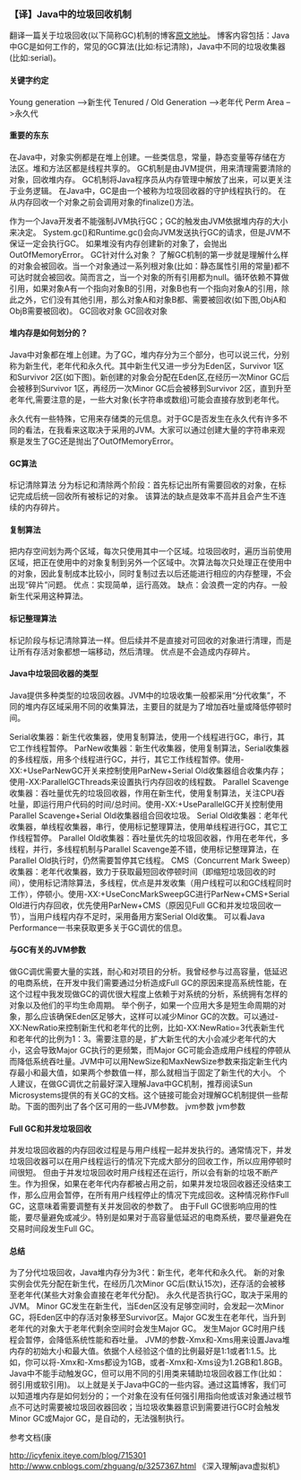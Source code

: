 ### 【译】Java中的垃圾回收机制

翻译一篇关于垃圾回收(以下简称GC)机制的博客[原文地址](http://javarevisited.blogspot.com/2011/04/garbage-collection-in-java.html)。
博客内容包括：Java中GC是如何工作的，常见的GC算法(比如:标记清除)，Java中不同的垃圾收集器(比如:serial)。

#### 关键字约定
Young generation –>新生代
Tenured / Old Generation –>老年代
Perm Area –>永久代


#### 重要的东东
在Java中，对象实例都是在堆上创建。一些类信息，常量，静态变量等存储在方法区。堆和方法区都是线程共享的。
GC机制是由JVM提供，用来清理需要清除的对象，回收堆内存。
GC机制将Java程序员从内存管理中解放了出来，可以更关注于业务逻辑。
在Java中，GC是由一个被称为垃圾回收器的守护线程执行的。
在从内存回收一个对象之前会调用对象的finalize()方法。

作为一个Java开发者不能强制JVM执行GC；GC的触发由JVM依据堆内存的大小来决定。
System.gc()和Runtime.gc()会向JVM发送执行GC的请求，但是JVM不保证一定会执行GC。
如果堆没有内存创建新的对象了，会抛出OutOfMemoryError。
GC针对什么对象？
了解GC机制的第一步就是理解什么样的对象会被回收。当一个对象通过一系列根对象(比如：静态属性引用的常量)都不可达时就会被回收。简而言之，当一个对象的所有引用都为null。循环依赖不算做引用，如果对象A有一个指向对象B的引用，对象B也有一个指向对象A的引用，除此之外，它们没有其他引用，那么对象A和对象B都、需要被回收(如下图,ObjA和ObjB需要被回收)。
GC回收对象
GC回收对象

#### 堆内存是如何划分的？
Java中对象都在堆上创建。为了GC，堆内存分为三个部分，也可以说三代，分别称为新生代，老年代和永久代。其中新生代又进一步分为Eden区，Survivor 1区和Survivor 2区(如下图)。新创建的对象会分配在Eden区,在经历一次Minor GC后会被移到Survivor 1区，再经历一次Minor GC后会被移到Survivor 2区，直到升至老年代,需要注意的是，一些大对象(长字符串或数组)可能会直接存放到老年代。


永久代有一些特殊，它用来存储类的元信息。对于GC是否发生在永久代有许多不同的看法，在我看来这取决于采用的JVM。大家可以通过创建大量的字符串来观察是发生了GC还是抛出了OutOfMemoryError。

#### GC算法
标记清除算法
分为标记和清除两个阶段：首先标记出所有需要回收的对象，在标记完成后统一回收所有被标记的对象。
该算法的缺点是效率不高并且会产生不连续的内存碎片。

#### 复制算法
把内存空间划为两个区域，每次只使用其中一个区域。垃圾回收时，遍历当前使用区域，把正在使用中的对象复制到另外一个区域中。次算法每次只处理正在使用中的对象，因此复制成本比较小，同时复制过去以后还能进行相应的内存整理，不会出现“碎片”问题。
优点：实现简单，运行高效。
缺点：会浪费一定的内存。一般新生代采用这种算法。

#### 标记整理算法
标记阶段与标记清除算法一样。但后续并不是直接对可回收的对象进行清理，而是让所有存活对象都想一端移动，然后清理。
优点是不会造成内存碎片。

#### Java中垃圾回收器的类型
Java提供多种类型的垃圾回收器。JVM中的垃圾收集一般都采用“分代收集”，不同的堆内存区域采用不同的收集算法，主要目的就是为了增加吞吐量或降低停顿时间。

Serial收集器：新生代收集器，使用复制算法，使用一个线程进行GC，串行，其它工作线程暂停。
ParNew收集器：新生代收集器，使用复制算法，Serial收集器的多线程版，用多个线程进行GC，并行，其它工作线程暂停。使用-XX:+UseParNewGC开关来控制使用ParNew+Serial Old收集器组合收集内存；使用-XX:ParallelGCThreads来设置执行内存回收的线程数。
Parallel Scavenge 收集器：吞吐量优先的垃圾回收器，作用在新生代，使用复制算法，关注CPU吞吐量，即运行用户代码的时间/总时间。使用-XX:+UseParallelGC开关控制使用Parallel Scavenge+Serial Old收集器组合回收垃圾。
Serial Old收集器：老年代收集器，单线程收集器，串行，使用标记整理算法，使用单线程进行GC，其它工作线程暂停。
Parallel Old收集器：吞吐量优先的垃圾回收器，作用在老年代，多线程，并行，多线程机制与Parallel Scavenge差不错，使用标记整理算法，在Parallel Old执行时，仍然需要暂停其它线程。
CMS（Concurrent Mark Sweep）收集器：老年代收集器，致力于获取最短回收停顿时间（即缩短垃圾回收的时间），使用标记清除算法，多线程，优点是并发收集（用户线程可以和GC线程同时工作），停顿小。使用-XX:+UseConcMarkSweepGC进行ParNew+CMS+Serial Old进行内存回收，优先使用ParNew+CMS（原因见Full GC和并发垃圾回收一节），当用户线程内存不足时，采用备用方案Serial Old收集。
可以看Java Performance一书来获取更多关于GC调优的信息。

#### 与GC有关的JVM参数
做GC调优需要大量的实践，耐心和对项目的分析。我曾经参与过高容量，低延迟的电商系统，在开发中我们需要通过分析造成Full GC的原因来提高系统性能，在这个过程中我发现做GC的调优很大程度上依赖于对系统的分析，系统拥有怎样的对象以及他们的平均生命周期。
举个例子，如果一个应用大多是短生命周期的对象，那么应该确保Eden区足够大，这样可以减少Minor GC的次数。可以通过-XX:NewRatio来控制新生代和老年代的比例，比如-XX:NewRatio=3代表新生代和老年代的比例为1：3。需要注意的是，扩大新生代的大小会减少老年代的大小，这会导致Major GC执行的更频繁，而Major GC可能会造成用户线程的停顿从而降低系统吞吐量。JVM中可以用NewSize和MaxNewSize参数来指定新生代内存最小和最大值，如果两个参数值一样，那么就相当于固定了新生代的大小。
个人建议，在做GC调优之前最好深入理解Java中GC机制，推荐阅读Sun Microsystems提供的有关GC的文档。这个链接可能会对理解GC机制提供一些帮助。下面的图列出了各个区可用的一些JVM参数。
jvm参数
jvm参数

#### Full GC和并发垃圾回收
并发垃圾回收器的内存回收过程是与用户线程一起并发执行的。通常情况下，并发垃圾回收器可以在用户线程运行的情况下完成大部分的回收工作，所以应用停顿时间很短。
但由于并发垃圾回收时用户线程还在运行，所以会有新的垃圾不断产生。作为担保，如果在老年代内存都被占用之前，如果并发垃圾回收器还没结束工作，那么应用会暂停，在所有用户线程停止的情况下完成回收。这种情况称作Full GC，这意味着需要调整有关并发回收的参数了。
由于Full GC很影响应用的性能，要尽量避免或减少。特别是如果对于高容量低延迟的电商系统，要尽量避免在交易时间段发生Full GC。

#### 总结
为了分代垃圾回收，Java堆内存分为3代：新生代，老年代和永久代。
新的对象实例会优先分配在新生代，在经历几次Minor GC后(默认15次)，还存活的会被移至老年代(某些大对象会直接在老年代分配)。
永久代是否执行GC，取决于采用的JVM。
Minor GC发生在新生代，当Eden区没有足够空间时，会发起一次Minor GC，将Eden区中的存活对象移至Survivor区。Major GC发生在老年代，当升到老年代的对象大于老年代剩余空间时会发生Major GC。
发生Major GC时用户线程会暂停，会降低系统性能和吞吐量。
JVM的参数-Xmx和-Xms用来设置Java堆内存的初始大小和最大值。依据个人经验这个值的比例最好是1:1或者1:1.5。比如，你可以将-Xmx和-Xms都设为1GB，或者-Xmx和-Xms设为1.2GB和1.8GB。
Java中不能手动触发GC，但可以用不同的引用类来辅助垃圾回收器工作(比如：弱引用或软引用)。
以上就是关于Java中GC的一些内容。通过这篇博客，我们可以知道堆内存是如何划分的；一个对象在没有任何强引用指向他或该对象通过根节点不可达时需要被垃圾回收器回收；当垃圾收集器意识到需要进行GC时会触发Minor GC或Major GC，是自动的，无法强制执行。

参考文档(康

http://icyfenix.iteye.com/blog/715301
http://www.cnblogs.com/zhguang/p/3257367.html
《深入理解java虚拟机》
